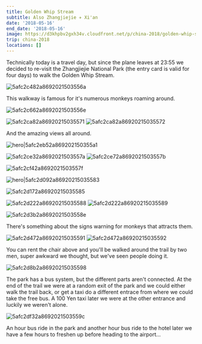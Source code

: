 ```yaml
---
title: Golden Whip Stream
subtitle: Also Zhangjiejie ✈️ Xi'an
date: '2018-05-16'
end_date: '2018-05-16'
image: https://d3khpbv2gxh34v.cloudfront.net/p/china-2018/golden-whip-stream/5afc2e4f2a8692021503559f.jpg
trip: china-2018
locations: []
---
```


Technically today is a travel day, but since the plane leaves at 23:55 we decided to re-visit the Zhangjiejie National Park (the entry card is valid for four days) to walk the Golden Whip Stream.

![5afc2c482a8692021503556a](https://d3khpbv2gxh34v.cloudfront.net/p/china-2018/golden-whip-stream/5afc2c4d2a8692021503556c.jpg "1.5")

This walkway is famous for it's numerous monkeys roaming around.

![5afc2c662a8692021503556e](https://d3khpbv2gxh34v.cloudfront.net/p/china-2018/golden-whip-stream/5afc2c712a86920215035570.jpg "1.5")

![5afc2ca82a86920215035571](https://d3khpbv2gxh34v.cloudfront.net/p/china-2018/golden-whip-stream/5afc2cac2a86920215035573.jpg "1.5")
![5afc2ca82a86920215035572](https://d3khpbv2gxh34v.cloudfront.net/p/china-2018/golden-whip-stream/5afc2cb22a86920215035575.jpg "0.667")

And the amazing views all around.

![hero|5afc2eb52a869202150355a1](https://d3khpbv2gxh34v.cloudfront.net/p/china-2018/golden-whip-stream/5afc2eb52a869202150355a1.jpg "1.5")

![5afc2ce32a8692021503557a](https://d3khpbv2gxh34v.cloudfront.net/p/china-2018/golden-whip-stream/5afc2ce82a8692021503557c.jpg "1.5")
![5afc2ce72a8692021503557b](https://d3khpbv2gxh34v.cloudfront.net/p/china-2018/golden-whip-stream/5afc2cf32a8692021503557e.jpg "1.5")

![5afc2cf42a8692021503557f](https://d3khpbv2gxh34v.cloudfront.net/p/china-2018/golden-whip-stream/5afc2cfd2a86920215035581.jpg "1.5")

![hero|5afc2d092a86920215035583](https://d3khpbv2gxh34v.cloudfront.net/p/china-2018/golden-whip-stream/5afc2d092a86920215035583.jpg "1.5")

![5afc2d172a86920215035585](https://d3khpbv2gxh34v.cloudfront.net/p/china-2018/golden-whip-stream/5afc2d1d2a86920215035587.jpg "1.5")

![5afc2d222a86920215035588](https://d3khpbv2gxh34v.cloudfront.net/p/china-2018/golden-whip-stream/5afc2d272a8692021503558b.jpg "1.5")
![5afc2d222a86920215035589](https://d3khpbv2gxh34v.cloudfront.net/p/china-2018/golden-whip-stream/5afc2d242a8692021503558a.jpg "1.5")

![5afc2d3b2a8692021503558e](https://d3khpbv2gxh34v.cloudfront.net/p/china-2018/golden-whip-stream/5afc2d3f2a8692021503558f.jpg "1.5")

There's something about the signs warning for monkeys that attracts them.

![5afc2d472a86920215035591](https://d3khpbv2gxh34v.cloudfront.net/p/china-2018/golden-whip-stream/5afc2d492a86920215035593.jpg "1.453")
![5afc2d472a86920215035592](https://d3khpbv2gxh34v.cloudfront.net/p/china-2018/golden-whip-stream/5afc2d4d2a86920215035595.jpg "1.5")

You can rent the chair above and you'll be walked around the trail by two men, super awkward we thought, but we've seen people doing it. 

![5afc2d8b2a86920215035598](https://d3khpbv2gxh34v.cloudfront.net/p/china-2018/golden-whip-stream/5afc2d8f2a86920215035599.jpg "1.5")

The park has a bus system, but the different parts aren't connected. At the end of the trail we were at a random exit of the park and we could either walk the trail back, or get a taxi do a different entrace from where we could take the free bus. A 100 Yen taxi later we were at the other entrance and luckily we weren't alone.

![5afc2df32a8692021503559c](https://d3khpbv2gxh34v.cloudfront.net/p/china-2018/golden-whip-stream/5afc2df82a8692021503559d.jpg "1.5")

An hour bus ride in the park and another hour bus ride to the hotel later we have a few hours to freshen up before heading to the airport...

